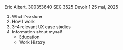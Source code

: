 Eric Albert, 300353640
SEG 3525
Devoir 1
25 mai, 2025


1. What I've done
2. How I work
3. 3–4 relevant UX case studies
4. Information about myself
    - Education
    - Work History
    